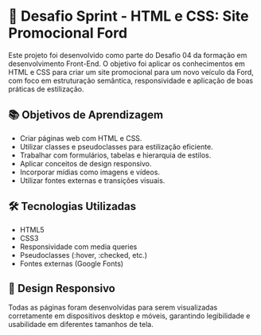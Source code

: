 # 🚗 Desafio Sprint - HTML e CSS: Site Promocional Ford

Este projeto foi desenvolvido como parte do Desafio 04 da formação em desenvolvimento Front-End. O objetivo foi aplicar os conhecimentos em HTML e CSS para criar um site promocional para um novo veículo da Ford, com foco em estruturação semântica, responsividade e aplicação de boas práticas de estilização.

## 📚 Objetivos de Aprendizagem
- Criar páginas web com HTML e CSS.
- Utilizar classes e pseudoclasses para estilização eficiente.
- Trabalhar com formulários, tabelas e hierarquia de estilos.
- Aplicar conceitos de design responsivo.
- Incorporar mídias como imagens e vídeos.
- Utilizar fontes externas e transições visuais.

## 🛠️ Tecnologias Utilizadas
- HTML5
- CSS3
- Responsividade com media queries
- Pseudoclasses (:hover, :checked, etc.)
- Fontes externas (Google Fonts)

## 📱 Design Responsivo
Todas as páginas foram desenvolvidas para serem visualizadas corretamente em dispositivos desktop e móveis, garantindo legibilidade e usabilidade em diferentes tamanhos de tela.